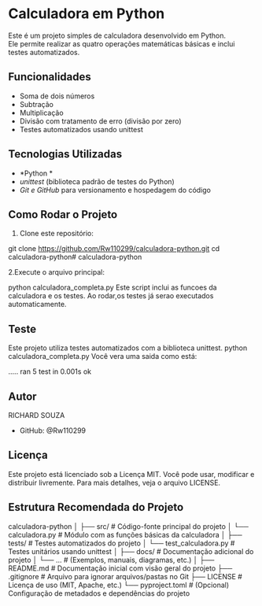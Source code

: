#  Calculadora em Python
Este é um projeto simples de calculadora desenvolvido em Python.  
Ele permite realizar as quatro operações matemáticas básicas e inclui testes automatizados.

##  Funcionalidades
-  Soma de dois números
-  Subtração
-  Multiplicação
-  Divisão com tratamento de erro (divisão por zero)
-  Testes automatizados usando unittest

##  Tecnologias Utilizadas
- *Python *
- *unittest* (biblioteca padrão de testes do Python)
- *Git e GitHub* para versionamento e hospedagem do código

##  Como Rodar o Projeto
1. Clone este repositório:

git clone https://github.com/Rw110299/calculadora-python.git
cd calculadora-python# calculadora-python
 
 2.Execute o arquivo principal:
 
 python calculadora_completa.py
    Este script inclui as funcoes da calculadora e os testes. Ao rodar,os testes já serao executados automaticamente.

## Teste
Este projeto utiliza testes automatizados com a biblioteca unittest.
 python calculadora_completa.py
  Você vera uma saida como está:

  .....
  ran 5 test in 0.001s
  ok
  ## Autor
  RICHARD SOUZA
   * GitHub: @Rw110299

## Licença

Este projeto está licenciado sob a Licença MIT.
Você pode usar, modificar e distribuir livremente.
Para mais detalhes, veja o arquivo LICENSE.


## Estrutura Recomendada do Projeto

calculadora-python
│ 
├── src/                        # Código-fonte principal do projeto 
│   └── calculadora.py         # Módulo com as funções básicas da calculadora 
│ 
├── tests/                     # Testes automatizados do projeto 
│   └── test_calculadora.py    # Testes unitários usando unittest 
│ 
├── docs/                      # Documentação adicional do projeto 
│   └── ...                    # (Exemplos, manuais, diagramas, etc.) 
│ 
├── README.md                  # Documentação inicial com visão geral do projeto 
├── .gitignore                 # Arquivo para ignorar arquivos/pastas no Git 
├── LICENSE                    # Licença de uso (MIT, Apache, etc.) 
└── pyproject.toml             # (Opcional) Configuração de metadados e dependências do projeto 